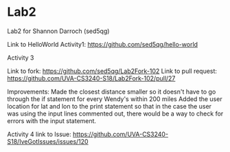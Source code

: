 # Lab2
Lab2 for Shannon Darroch (sed5qg)

Link to HelloWorld Activity1: https://github.com/sed5qg/hello-world

Activity 3

Link to fork: https://github.com/sed5qg/Lab2Fork-102
Link to pull request: https://github.com/UVA-CS3240-S18/Lab2Fork-102/pull/27

Improvements:
Made the closest distance smaller so it doesn't have to go through the if statement for every Wendy's within 200 miles
Added the user location for lat and lon to the print statement so that in the case the user was using the input lines commented out, there would be a way to check for errors with the input statement.

Activity 4
link to Issue: https://github.com/UVA-CS3240-S18/IveGotIssues/issues/120
